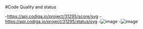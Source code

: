 #Code Quality and status 

-https://api.codiga.io/project/31295/score/svg
-https://api.codiga.io/project/31295/status/svg
-![image](https://user-images.githubusercontent.com/99086668/153717386-87f20864-1c44-418e-b563-da76147867ad.png)
-![image](https://user-images.githubusercontent.com/99086668/153717397-bb127ce8-14f6-4f2b-ae24-69a8347a1bf1.png)
